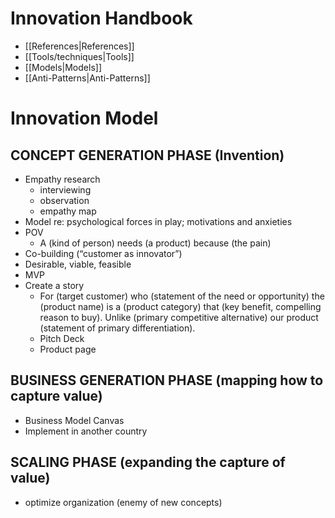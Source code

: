 # Innovation Handbook

* [[References|References]]
* [[Tools/techniques|Tools]]
* [[Models|Models]]
* [[Anti-Patterns|Anti-Patterns]]

# Innovation Model

## CONCEPT GENERATION PHASE (Invention)

* Empathy research
  * interviewing
  * observation
  * empathy map
* Model re: psychological forces in play; motivations and anxieties
* POV
  * A (kind of person) needs (a product) because (the pain)
* Co-building (“customer as innovator”)
* Desirable, viable, feasible
* MVP
* Create a story
  * For (target customer) who (statement of the need or opportunity) the (product name) is a (product category) that (key benefit, compelling reason to buy). Unlike (primary competitive alternative) our product (statement of primary differentiation).
  * Pitch Deck
  * Product page

## BUSINESS GENERATION PHASE (mapping how to capture value)

* Business Model Canvas
* Implement in another country

## SCALING PHASE (expanding the capture of value)

* optimize organization (enemy of new concepts)
